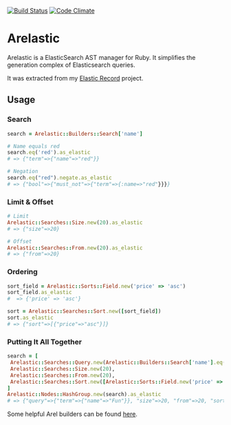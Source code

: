 [![Build Status](https://travis-ci.org/matthuhiggins/arelastic.svg?branch=master)](https://travis-ci.org/matthuhiggins/arelastic) [![Code Climate](https://codeclimate.com/github/matthuhiggins/arelastic/badges/gpa.svg)](https://codeclimate.com/github/matthuhiggins/arelastic)
# Arelastic

Arelastic is a ElasticSearch AST manager for Ruby. It simplifies the generation complex of Elasticsearch queries.

It was extracted from my [Elastic Record](https://github.com/data-axle/elastic_record) project.

## Usage

### Search
```ruby
search = Arelastic::Builders::Search['name']

# Name equals red
search.eq('red').as_elastic
# => {"term"=>{"name"=>"red"}}

# Negation
search.eq("red").negate.as_elastic
# => {"bool"=>{"must_not"=>{"term"=>{:name=>"red"}}}}
```

### Limit & Offset
```ruby
# Limit
Arelastic::Searches::Size.new(20).as_elastic
# => {"size"=>20}

# Offset
Arelastic::Searches::From.new(20).as_elastic
# => {"from"=>20}
```

### Ordering
```ruby
sort_field = Arelastic::Sorts::Field.new('price' => 'asc')
sort_field.as_elastic
#  => {'price' => 'asc'}

sort = Arelastic::Searches::Sort.new([sort_field])
sort.as_elastic
# => {"sort"=>[{"price"=>"asc"}]}
```

### Putting It All Together
```ruby
search = [
 Arelastic::Searches::Query.new(Arelastic::Builders::Search['name'].eq('Fun')),
 Arelastic::Searches::Size.new(20),
 Arelastic::Searches::From.new(20),
 Arelastic::Searches::Sort.new([Arelastic::Sorts::Field.new('price' => 'asc')])
]
Arelastic::Nodes::HashGroup.new(search).as_elastic
# => {"query"=>{"term"=>{"name"=>"Fun"}}, "size"=>20, "from"=>20, "sort"=>[{"price"=>"asc"}]}
```

Some helpful Arel builders can be found [here](/lib/arelastic/builders/filter.rb).
